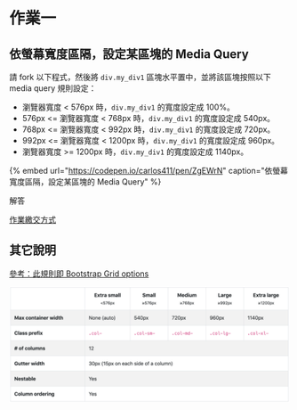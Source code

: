 # 作業一

## 依螢幕寬度區隔，設定某區塊的 Media Query

請 fork 以下程式，然後將 `div.my_div1` 區塊水平置中，並將該區塊按照以下 media query 規則設定：

* 瀏覽器寬度 &lt; 576px 時，`div.my_div1` 的寬度設定成 100%。
* 576px &lt;= 瀏覽器寬度 &lt; 768px 時，`div.my_div1` 的寬度設定成 540px。
* 768px &lt;= 瀏覽器寬度 &lt; 992px 時，`div.my_div1` 的寬度設定成 720px。
* 992px &lt;= 瀏覽器寬度 &lt; 1200px 時，`div.my_div1` 的寬度設定成 960px。
* 瀏覽器寬度 &gt;= 1200px 時，`div.my_div1` 的寬度設定成 1140px。

{% embed url="https://codepen.io/carlos411/pen/ZgEWrN" caption="依螢幕寬度區隔，設定某區塊的 Media Query" %}

解答

[作業繳交方式](https://webmix.gitbook.io/responsive-web-design/jian-jie-1/ke-cheng-jian-jie#zuo-ye-jiao-jiao-fang-shi)

## 其它說明

[參考：此規則即 Bootstrap Grid options](https://getbootstrap.com/docs/4.3/layout/grid/#grid-options)

![Bootstrap Grid Options](../../.gitbook/assets/bootstrap_grid_options.png)

